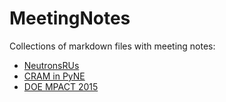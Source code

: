 # MeetingNotes
Collections of markdown files with meeting notes:

* [NeutronsRUs](https://github.com/rachelslaybaugh/MeetingNotes/blob/master/NeutronsRUs.md)
* [CRAM in PyNE](https://github.com/rachelslaybaugh/MeetingNotes/blob/master/cram-pyne.md)
* [DOE MPACT 2015](https://github.com/rachelslaybaugh/MeetingNotes/blob/master/2015-mpact.md)
